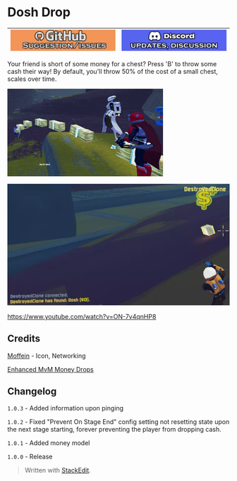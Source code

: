 ﻿
# Dosh Drop

| [![github issues/request link](https://raw.githubusercontent.com/DestroyedClone/PoseHelper/master/PoseHelper/github_link.webp)](https://github.com/DestroyedClone/PoseHelper/issues) | [![discord invite](https://raw.githubusercontent.com/DestroyedClone/PoseHelper/master/PoseHelper/discord_link.webp)](https://discord.gg/DpHu3qXMHK) |
|--|--|

Your friend is short of some money for a chest? Press 'B' to throw some cash their way! By default, you'll throw 50% of the cost of a small chest, scales over time.

![mercernary throwing money at huntress and artificer](https://github.com/DestroyedClone/PoseHelper/blob/master/ShareYourMoney/dosh2.gif?raw=true)

![pinging preview](https://raw.githubusercontent.com/DestroyedClone/PoseHelper/master/ShareYourMoney/doshping.webp)

https://www.youtube.com/watch?v=ON-7v4qnHP8

## Credits
[Moffein](https://thunderstore.io/package/Moffein/) - Icon, Networking

[Enhanced MvM Money Drops](https://steamcommunity.com/sharedfiles/filedetails/?id=695184078)

## Changelog
`1.0.3` - Added information upon pinging

`1.0.2` - Fixed "Prevent On Stage End" config setting not resetting state upon the next stage starting, forever preventing the player from dropping cash.

`1.0.1` - Added money model

`1.0.0` - Release

> Written with [StackEdit](https://stackedit.io/).